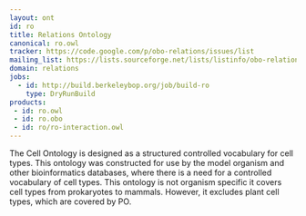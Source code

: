 ```yaml
---
layout: ont
id: ro
title: Relations Ontology
canonical: ro.owl
tracker: https://code.google.com/p/obo-relations/issues/list
mailing_list: https://lists.sourceforge.net/lists/listinfo/obo-relations
domain: relations
jobs:
  - id: http://build.berkeleybop.org/job/build-ro
    type: DryRunBuild
products:
 - id: ro.owl
 - id: ro.obo
 - id: ro/ro-interaction.owl
---
```


The Cell Ontology is designed as a structured controlled vocabulary for cell types. This ontology was constructed for use by the model organism and other bioinformatics databases, where there is a need for a controlled vocabulary of cell types. This ontology is not organism specific it covers cell types from prokaryotes to mammals. However, it excludes plant cell types, which are covered by PO.